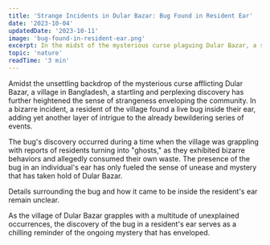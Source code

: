 ```yaml
---
title: 'Strange Incidents in Dular Bazar: Bug Found in Resident Ear'
date: '2023-10-04'
updatedDate: '2023-10-11'
image: 'bug-found-in-resident-ear.png'
excerpt: In the midst of the mysterious curse plaguing Dular Bazar, a startling discovery has emerged – a bug found in a resident's ear, adding to the growing list of unusual occurrences in the village.
topic: 'nature'
readTime: '3 min'
---
```


Amidst the unsettling backdrop of the mysterious curse afflicting Dular Bazar, a village in Bangladesh, a startling and perplexing discovery has further heightened the sense of strangeness enveloping the community. In a bizarre incident, a resident of the village found a live bug inside their ear, adding yet another layer of intrigue to the already bewildering series of events.

The bug's discovery occurred during a time when the village was grappling with reports of residents turning into "ghosts," as they exhibited bizarre behaviors and allegedly consumed their own waste. The presence of the bug in an individual's ear has only fueled the sense of unease and mystery that has taken hold of Dular Bazar.

Details surrounding the bug and how it came to be inside the resident's ear remain unclear. 

As the village of Dular Bazar grapples with a multitude of unexplained occurrences, the discovery of the bug in a resident's ear serves as a chilling reminder of the ongoing mystery that has enveloped.